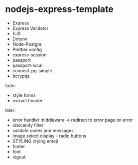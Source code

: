 # nodejs-express-template

-   Express
-   Express Validator
-   EJS
-   Dotenv
-   Node-Postgre
-   Prettier config
-   express-session
-   passport
-   passport-local
-   connect-pg-simple
-   bcryptjs

todo:
- style forms
- extract header

later:
- error handler middleware -> redirect to error page on error
- obscenity filter
- validate codes and messages
- image select display - radio buttons
- STYLING crying emoji
- footer
- font
- logout